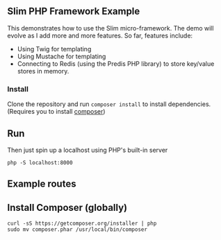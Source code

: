 ## Slim PHP Framework Example

This demonstrates how to use the Slim micro-framework. The demo will evolve as I add more and more features. So far, features include:

 * Using Twig for templating
 * Using Mustache for templating
 * Connecting to Redis (using the Predis PHP library) to store key/value stores in memory.

### Install

Clone the repository and run ``` composer install ``` to install dependencies. (Requires you to install [composer](#install-composer-globally))

## Run

Then just spin up a localhost using PHP's built-in server

```
php -S localhost:8000
```

## Example routes


## Install Composer (globally)

```
curl -sS https://getcomposer.org/installer | php
sudo mv composer.phar /usr/local/bin/composer
```
